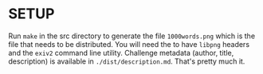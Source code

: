 # SETUP

Run `make` in the src directory to generate the file `1000words.png` which is the
file that needs to be distributed.  You will need the to have `libpng` headers
and the `exiv2` command line utility.  Challenge metadata (author, title,
description) is available in `./dist/description.md`. That's pretty much it.
